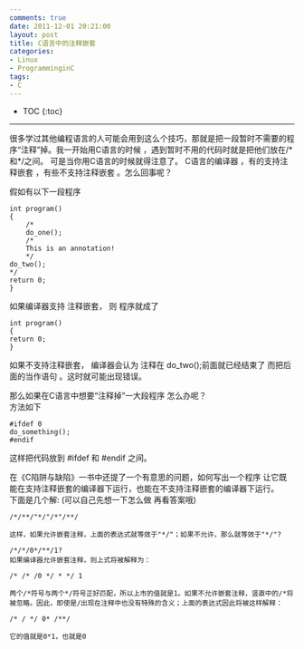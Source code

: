 ```yaml
---
comments: true
date: 2011-12-01 20:21:00
layout: post
title: C语言中的注释嵌套
categories:
- Linux
- ProgramminginC
tags:
- C
---
```



* TOC
{:toc}
<hr/>
很多学过其他编程语言的人可能会用到这么个技巧，那就是把一段暂时不需要的程序“注释”掉。我一开始用C语言的时候 ，遇到暂时不用的代码时就是把他们放在/*和*/之间。  
可是当你用C语言的时候就得注意了。  
C语言的编译器 ，有的支持注释嵌套 ，有些不支持注释嵌套 。怎么回事呢？  
  
假如有以下一段程序  

    int program()  
    {    
        /*  
        do_one();  
        /*  
        This is an annotation!  
        */  
    do_two();  
    */  
    return 0;  
    }  
  
  
如果编译器支持 注释嵌套， 则 程序就成了  
  
    int program()  
    {  
    return 0;  
    }  
如果不支持注释嵌套， 编译器会认为 注释在 do_two();前面就已经结束了 而把后面的当作语句 。这时就可能出现错误。  
  
那么如果在C语言中想要“注释掉”一大段程序 怎么办呢？  
方法如下  

    #ifdef 0  
    do_something();  
    #endif  
  
这样把代码放到 #ifdef 和 #endif 之间。  
  
在《C陷阱与缺陷》一书中还提了一个有意思的问题，如何写出一个程序 让它既能在支持注释嵌套的编译器下运行，也能在不支持注释嵌套的编译器下运行。  
下面是几个解: (可以自己先想一下怎么做 再看答案哦)  
  
    /*/**/"*/"/*"/**/

    这样，如果允许嵌套注释，上面的表达式就等效于"*/"；如果不允许，那么就等效于"*/"?  
  
    /*/*/0*/**/1?  
    如果编译器允许嵌套注释，则上式将被解释为：

    /* /* /0 */ * */ 1

    两个/*符号与两个*/符号正好匹配，所以上市的值就是1。如果不允许嵌套注释，竖直中的/*将被忽略。因此，即使是/出现在注释中也没有特殊的含义；上面的表达式因此将被这样解释：

    /* / */ 0* /**/

    它的值就是0*1，也就是0



 
